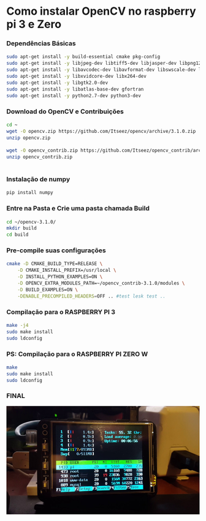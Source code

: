 # Como instalar OpenCV no raspberry pi 3 e Zero

### Dependências Básicas 

```bash
sudo apt-get install -y build-essential cmake pkg-config
sudo apt-get install -y libjpeg-dev libtiff5-dev libjasper-dev libpng12-dev
sudo apt-get install -y libavcodec-dev libavformat-dev libswscale-dev libv4l-dev
sudo apt-get install -y libxvidcore-dev libx264-dev
sudo apt-get install -y libgtk2.0-dev
sudo apt-get install -y libatlas-base-dev gfortran
sudo apt-get install -y python2.7-dev python3-dev
```

### Download do OpenCV e Contribuições 

```bash
cd ~
wget -O opencv.zip https://github.com/Itseez/opencv/archive/3.1.0.zip
unzip opencv.zip
 
wget -O opencv_contrib.zip https://github.com/Itseez/opencv_contrib/archive/3.1.0.zip
unzip opencv_contrib.zip
 
```

### Instalação de numpy

```bash
pip install numpy
```

### Entre na Pasta e Crie uma pasta chamada Build

```bash
cd ~/opencv-3.1.0/
mkdir build
cd build
```

### Pre-compile suas configurações

```bash
cmake -D CMAKE_BUILD_TYPE=RELEASE \
    -D CMAKE_INSTALL_PREFIX=/usr/local \
    -D INSTALL_PYTHON_EXAMPLES=ON \
    -D OPENCV_EXTRA_MODULES_PATH=~/opencv_contrib-3.1.0/modules \
    -D BUILD_EXAMPLES=ON \
    -DENABLE_PRECOMPILED_HEADERS=OFF .. #test lesk test ..
```

### Compilação para o RASPBERRY PI 3

```bash
make -j4 
sudo make install
sudo ldconfig
```

### PS: Compilação para o RASPBERRY PI ZERO W 

```bash
make 
sudo make install
sudo ldconfig
```

### FINAL

![](../../../.gitbook/assets/image%20%2812%29.png)

